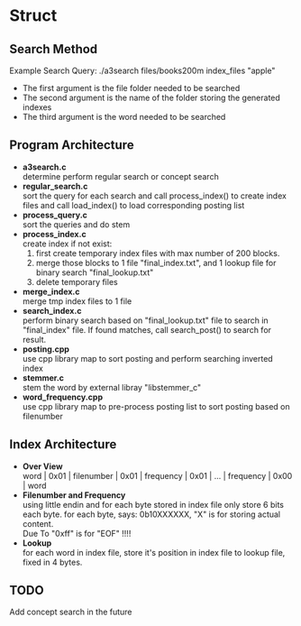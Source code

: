 Struct
=======

Search Method
----------------
Example Search Query: ./a3search files/books200m index_files "apple"
  - The first argument is the file folder needed to be searched
  - The second argument is the name of the folder storing the generated indexes
  - The third argument is the word needed to be searched

Program Architecture
----------------
  - **a3search.c**  
      determine perform regular search or concept search
  - **regular_search.c**  
      sort the query for each search and call process_index() to create index files and call load_index() to load corresponding posting list
  - **process_query.c**  
      sort the queries and do stem
  - **process_index.c**  
      create index if not exist:  
      1. first create temporary index files with max number of 200 blocks.  
      2. merge those blocks to 1 file "final_index.txt", and 1 lookup file for binary search "final_lookup.txt"  
      3. delete temporary files
  - **merge_index.c**  
      merge tmp index files to 1 file
  - **search_index.c**  
      perform binary search based on "final_lookup.txt" file to search in "final_index" file. If found matches, call search_post() to search for result.
  - **posting.cpp**  
      use cpp library map to sort posting and perform searching inverted index
  - **stemmer.c**  
      stem the word by external libray "libstemmer_c"
  - **word_frequency.cpp**  
      use cpp library map to pre-process posting list to sort posting based on filenumber

Index Architecture
----------------
  - **Over View**  
      word | 0x01 | filenumber | 0x01 | frequency | 0x01 | ... | frequency | 0x00 | word
  - **Filenumber and Frequency**  
      using little endin and for each byte stored in index file only store 6 bits each byte.
      for each byte, says: 0b10XXXXXX, "X" is for storing actual content.  
      Due To "0xff" is for "EOF" !!!!
  - **Lookup**  
      for each word in index file, store it's position in index file to lookup file, fixed in 4 bytes.

TODO
----------------
Add concept search in the future
